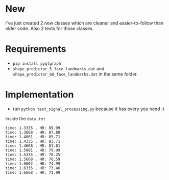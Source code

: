 # New
I've just created 2 new classes which are cleaner and easier-to-follow than older code. Also 2 tests for those classes.

# Requirements
- `pip install pyqtgraph`
- `shape_predictor_5_face_landmarks.dat` and `shape_predictor_68_face_landmarks.dat` in the same folder.

# Implementation
- run `python test_signal_processing.py` because it has every you need :)

Inside the `data.txt`
  ```
  time: 1.3335 , HR: 89.99 
  time: 1.3668 , HR: 87.80 
  time: 1.4001 , HR: 85.71 
  time: 1.4335 , HR: 83.71 
  time: 1.4668 , HR: 81.81 
  time: 1.5001 , HR: 79.99 
  time: 1.5335 , HR: 78.25 
  time: 1.5668 , HR: 76.59 
  time: 1.6002 , HR: 74.99 
  time: 1.6335 , HR: 73.46 
  time: 1.6668 , HR: 71.99 
  ```
